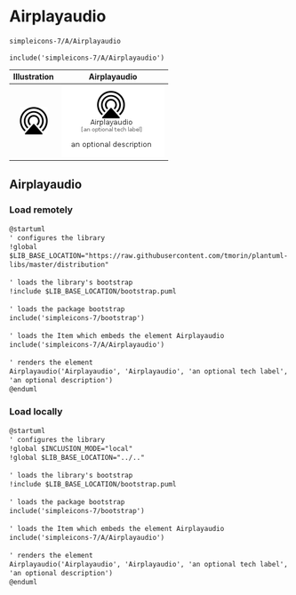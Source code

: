 # Airplayaudio


```text
simpleicons-7/A/Airplayaudio
```

```text
include('simpleicons-7/A/Airplayaudio')
```



| Illustration | Airplayaudio |
| :---: | :---: |
| ![illustration for Illustration](../../simpleicons-7/A/Airplayaudio.png) | ![illustration for Airplayaudio](../../simpleicons-7/A/Airplayaudio.Local.png) |




## Airplayaudio

### Load remotely
```plantuml
@startuml
' configures the library
!global $LIB_BASE_LOCATION="https://raw.githubusercontent.com/tmorin/plantuml-libs/master/distribution"

' loads the library's bootstrap
!include $LIB_BASE_LOCATION/bootstrap.puml

' loads the package bootstrap
include('simpleicons-7/bootstrap')

' loads the Item which embeds the element Airplayaudio
include('simpleicons-7/A/Airplayaudio')

' renders the element
Airplayaudio('Airplayaudio', 'Airplayaudio', 'an optional tech label', 'an optional description')
@enduml
```

### Load locally
```plantuml
@startuml
' configures the library
!global $INCLUSION_MODE="local"
!global $LIB_BASE_LOCATION="../.."

' loads the library's bootstrap
!include $LIB_BASE_LOCATION/bootstrap.puml

' loads the package bootstrap
include('simpleicons-7/bootstrap')

' loads the Item which embeds the element Airplayaudio
include('simpleicons-7/A/Airplayaudio')

' renders the element
Airplayaudio('Airplayaudio', 'Airplayaudio', 'an optional tech label', 'an optional description')
@enduml
```

